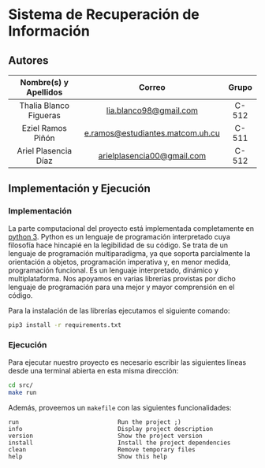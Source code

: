 # Sistema de Recuperación de Información

## Autores

| **Nombre(s) y Apellidos** |            **Correo**            | **Grupo** |
| :-----------------------: | :------------------------------: | :-------: |
|  Thalia Blanco Figueras   |      lia.blanco98@gmail.com      |   C-512   |
|     Eziel Ramos Piñón     | e.ramos@estudiantes.matcom.uh.cu |   C-511   |
|   Ariel Plasencia Díaz    |    arielplasencia00@gmail.com    |   C-512   |

## Implementación y Ejecución

### Implementación

La parte computacional del proyecto está implementada completamente en [python 3]((https://es.wikipedia.org/wiki/Python)). Python es un lenguaje de programación interpretado cuya filosofía hace hincapié en la legibilidad de su código. Se trata de un lenguaje de programación multiparadigma, ya que soporta parcialmente la orientación a objetos, programación imperativa y, en menor medida, programación funcional. Es un lenguaje interpretado, dinámico y multiplataforma. Nos apoyamos en varias librerías provistas por dicho lenguaje de  programación para una mejor y mayor comprensión en el código. 

Para la instalación de las librerías ejecutamos el siguiente comando:

```bash
pip3 install -r requirements.txt
```

### Ejecución

Para ejecutar nuestro proyecto es necesario escribir las siguientes líneas desde una terminal abierta en esta misma dirección:

```bash
cd src/
make run
```

Además, proveemos un `makefile` con las siguientes funcionalidades:

```text
run                            Run the project ;)
info                           Display project description
version                        Show the project version
install                        Install the project dependencies
clean                          Remove temporary files
help                           Show this help
```





